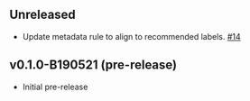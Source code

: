 
## Unreleased

- Update metadata rule to align to recommended labels. [#14](https://github.com/BernieWhite/PSRule.Rules.Kubernetes/issues/14)

## v0.1.0-B190521 (pre-release)

- Initial pre-release
